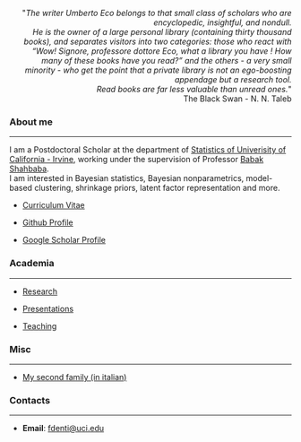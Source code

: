 <div style="text-align: right"> <p>&quot;<em>The writer Umberto Eco belongs to that small class of scholars who are encyclopedic, insightful, and nondull.<br>He is the owner of a large personal library (containing thirty thousand books), and separates visitors into two categories: those who react with “Wow! Signore, professore dottore Eco, what a library you have ! How many of these books have you read?” and the others - a very small minority - who get the point that a private library is not an ego-boosting appendage but a research tool.<br> Read books are far less valuable than unread ones.</em>&quot; <br> The Black Swan - N. N. Taleb</p>
</div>



### About me
---
I am a Postdoctoral Scholar at the department of [Statistics of Univerisity of California - Irvine](https://www.stat.uci.edu/), working under the supervision of Professor [Babak Shahbaba](https://www.ics.uci.edu/~babaks/).  
I am interested in Bayesian statistics, Bayesian nonparametrics, model-based clustering, shrinkage priors, latent factor representation and more.  

* [Curriculum Vitae](/pdf/CV_DENTI_FRANCESCO_OCT.pdf)

* [Github Profile](https://github.com/Fradenti)

* [Google Scholar Profile](https://scholar.google.com/citations?user=DLiw19MAAAAJ&hl=en)


### Academia
---
* [Research](/Rmarkdowns/Research)

* [Presentations](/ConferencesAndTalks)

* [Teaching](/Teaching)



### Misc
---
* [My second family (in italian)](http://www.compagniameteor.it/)

### Contacts
---
* **Email**: fdenti@uci.edu

